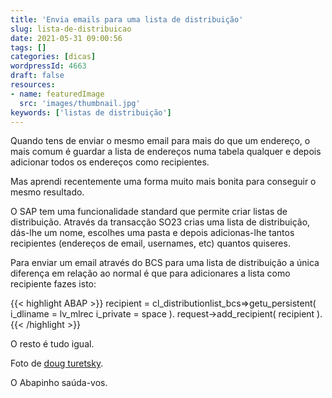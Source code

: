 ```yaml
---
title: 'Envia emails para uma lista de distribuição'
slug: lista-de-distribuicao
date: 2021-05-31 09:00:56
tags: []
categories: [dicas]
wordpressId: 4663
draft: false
resources:
- name: featuredImage
  src: 'images/thumbnail.jpg'
keywords: ['listas de distribuição']
---
```

Quando tens de enviar o mesmo email para mais do que um endereço, o mais comum é guardar a lista de endereços numa tabela qualquer e depois adicionar todos os endereços como recipientes.

Mas aprendi recentemente uma forma muito mais bonita para conseguir o mesmo resultado.

<!--more-->

O SAP tem uma funcionalidade standard que permite criar listas de distribuição. Através da transacção SO23 crias uma lista de distribuição, dás-lhe um nome, escolhes uma pasta e depois adicionas-lhe tantos recipientes (endereços de email, usernames, etc) quantos quiseres.

Para enviar um email através do BCS para uma lista de distribuição a única diferença em relação ao normal é que para adicionares a lista como recipiente fazes isto:


{{< highlight ABAP >}}
recipient = cl_distributionlist_bcs=>getu_persistent(
  i_dliname = lv_mlrec
  i_private = space ).
request->add_recipient( recipient ).
{{< /highlight >}}

O resto é tudo igual.

Foto de [doug turetsky][1].

O Abapinho saúda-vos.

   [1]: https://visualhunt.co/a6/904f753c
